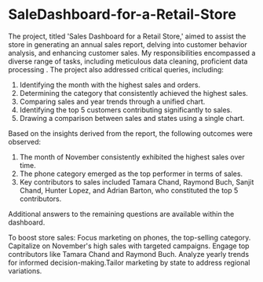 # SaleDashboard-for-a-Retail-Store
The project, titled 'Sales Dashboard for a Retail Store,' aimed to assist the store in generating an annual sales report, delving into customer behavior analysis, and enhancing customer sales.  My responsibilities encompassed a diverse range of tasks, including meticulous data cleaning, proficient data processing .
The project also addressed critical queries, including:

1. Identifying the month with the highest sales and orders.
2. Determining the category that consistently achieved the highest sales.
3. Comparing sales and year trends through a unified chart.
4. Identifying the top 5 customers contributing significantly to sales.
5. Drawing a comparison between sales and states using a single chart.

Based on the insights derived from the report, the following outcomes were observed:

1. The month of November consistently exhibited the highest sales over time.
2. The phone category emerged as the top performer in terms of sales.
3. Key contributors to sales included Tamara Chand, Raymond Buch, Sanjit Chand, Hunter Lopez, and Adrian Barton, who constituted the top 5 contributors.

Additional answers to the remaining questions are available within the dashboard.

To boost store sales:
Focus marketing on phones, the top-selling category. Capitalize on November's high sales with targeted campaigns. Engage top contributors like Tamara Chand and Raymond Buch. Analyze yearly trends for informed decision-making.Tailor marketing by state to address regional variations.
